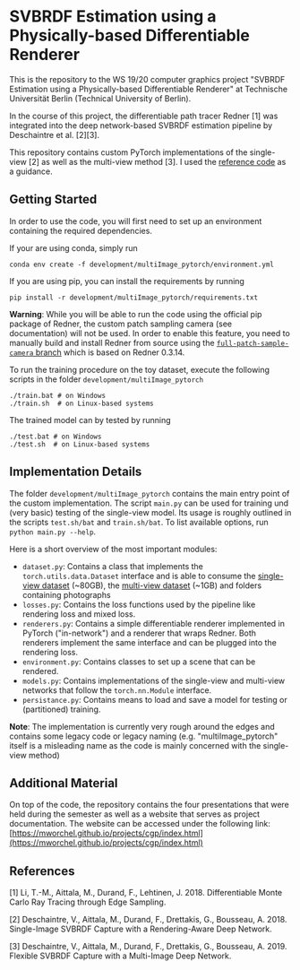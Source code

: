 # SVBRDF Estimation using a Physically-based Differentiable Renderer

This is the repository to the WS 19/20 computer graphics project "SVBRDF Estimation using a Physically-based Differentiable Renderer" at Technische Universität Berlin (Technical University of Berlin).

In the course of this project, the differentiable path tracer Redner [1] was integrated into the deep network-based SVBRDF estimation pipeline by Deschaintre et al. [2][3].

This repository contains custom PyTorch implementations of the single-view [2] as well as the multi-view method [3]. I used the [reference code](https://github.com/valentin-deschaintre/multi-image-deepNet-SVBRDF-acquisition) as a guidance.

## Getting Started

In order to use the code, you will first need to set up an environment containing the required dependencies. 

If your are using conda, simply run
```
conda env create -f development/multiImage_pytorch/environment.yml
```

If you are using pip, you can install the requirements by running
```
pip install -r development/multiImage_pytorch/requirements.txt 
```

**Warning**: While you will be able to run the code using the official pip package of Redner, the custom patch sampling camera (see documentation) will not be used. In order to enable this feature, you need to manually build and install Redner from source using the [`full-patch-sample-camera` branch](https://github.com/mworchel/redner/tree/full-patch-sample-camera) which is based on Redner 0.3.14.

To run the training procedure on the toy dataset, execute the following scripts in the folder `development/multiImage_pytorch`
```
./train.bat # on Windows
./train.sh  # on Linux-based systems
```

The trained model can by tested by running
```
./test.bat # on Windows
./test.sh  # on Linux-based systems
```

## Implementation Details

The folder `development/multiImage_pytorch` contains the main entry point of the custom implementation. The script `main.py` can be used for training und (very basic) testing of the single-view model. Its usage is roughly outlined in the scripts `test.sh/bat` and `train.sh/bat`. To list available options, run `python main.py --help`.

Here is a short overview of the most important modules:
- `dataset.py`: Contains a class that implements the `torch.utils.data.Dataset` interface and is able to consume the [single-view dataset](https://repo-sam.inria.fr/fungraph/deep-materials/DeepMaterialsData.zip) (~80GB), the [multi-view dataset](https://repo-sam.inria.fr/fungraph/multi_image_materials/supplemental_multi_images/materialsData_multi_image.zip) (~1GB) and folders containing photographs
- `losses.py`: Contains the loss functions used by the pipeline like rendering loss and mixed loss.
- `renderers.py`: Contains a simple differentiable renderer implemented in PyTorch ("in-network") and a renderer that wraps Redner. Both renderers implement the same interface and can be plugged into the rendering loss.
- `environment.py`: Contains classes to set up a scene that can be rendered.
- `models.py`: Contains implementations of the single-view and multi-view networks that follow the `torch.nn.Module` interface.
- `persistance.py`: Contains means to load and save a model for testing or (partitioned) training.

**Note**: The implementation is currently very rough around the edges and contains some legacy code or legacy naming (e.g. "multiImage_pytorch" itself is a misleading name as the code is mainly concerned with the single-view method)

## Additional Material

On top of the code, the repository contains the four presentations that were held during the semester as well as a website that serves as project documentation. The website can be accessed under the following link:
[https://mworchel.github.io/projects/cgp/index.html](https://mworchel.github.io/projects/cgp/index.html)

## References

[1] Li, T.-M., Aittala, M., Durand, F., Lehtinen, J. 2018. Differentiable Monte Carlo Ray Tracing through Edge Sampling.

[2] Deschaintre, V., Aittala, M., Durand, F., Drettakis, G., Bousseau, A. 2018. Single-Image SVBRDF Capture with a Rendering-Aware Deep Network.

[3] Deschaintre, V., Aittala, M., Durand, F., Drettakis, G., Bousseau, A. 2019. Flexible SVBRDF Capture with a Multi-Image Deep Network. 
